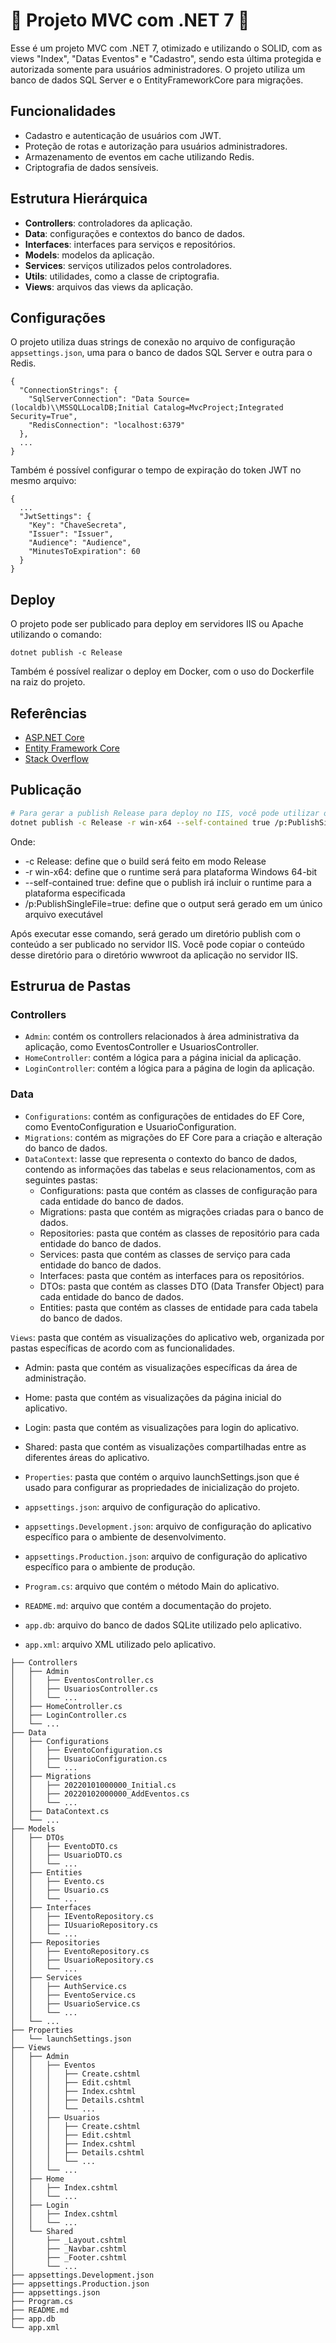 # 🚀 Projeto MVC com .NET 7 🚀

Esse é um projeto MVC com .NET 7, otimizado e utilizando o SOLID, com as views "Index", "Datas Eventos" e "Cadastro", sendo esta última protegida e autorizada somente para usuários administradores. O projeto utiliza um banco de dados SQL Server e o EntityFrameworkCore para migrações.

## Funcionalidades

- Cadastro e autenticação de usuários com JWT.
- Proteção de rotas e autorização para usuários administradores.
- Armazenamento de eventos em cache utilizando Redis.
- Criptografia de dados sensíveis.

## Estrutura Hierárquica

- **Controllers**: controladores da aplicação.
- **Data**: configurações e contextos do banco de dados.
- **Interfaces**: interfaces para serviços e repositórios.
- **Models**: modelos da aplicação.
- **Services**: serviços utilizados pelos controladores.
- **Utils**: utilidades, como a classe de criptografia.
- **Views**: arquivos das views da aplicação.

## Configurações

O projeto utiliza duas strings de conexão no arquivo de configuração `appsettings.json`, uma para o banco de dados SQL Server e outra para o Redis.

```
{
  "ConnectionStrings": {
    "SqlServerConnection": "Data Source=(localdb)\\MSSQLLocalDB;Initial Catalog=MvcProject;Integrated Security=True",
    "RedisConnection": "localhost:6379"
  },
  ...
}
```

Também é possível configurar o tempo de expiração do token JWT no mesmo arquivo:

```
{
  ...
  "JwtSettings": {
    "Key": "ChaveSecreta",
    "Issuer": "Issuer",
    "Audience": "Audience",
    "MinutesToExpiration": 60
  }
}
```

## Deploy

O projeto pode ser publicado para deploy em servidores IIS ou Apache utilizando o comando:

```
dotnet publish -c Release
```

Também é possível realizar o deploy em Docker, com o uso do Dockerfile na raiz do projeto.

## Referências

- [ASP.NET Core](https://docs.microsoft.com/en-us/aspnet/core/?view=aspnetcore-5.0)
- [Entity Framework Core](https://docs.microsoft.com/en-us/ef/core/)
- [Stack Overflow](https://stackoverflow.com/)



## Publicação

```bash
# Para gerar a publish Release para deploy no IIS, você pode utilizar o comando dotnet publish em conjunto com as opções adequadas. Por exemplo:
dotnet publish -c Release -r win-x64 --self-contained true /p:PublishSingleFile=true
```
Onde:
 - -c Release: define que o build será feito em modo Release
 - -r win-x64: define que o runtime será para plataforma Windows 64-bit
 - --self-contained true: define que o publish irá incluir o runtime para a plataforma especificada
 - /p:PublishSingleFile=true: define que o output será gerado em um único arquivo executável

Após executar esse comando, será gerado um diretório publish com o conteúdo a ser publicado no servidor IIS. Você pode copiar o conteúdo desse diretório para o diretório wwwroot da aplicação no servidor IIS.


## Estrurua de Pastas

### Controllers
- `Admin`: contém os controllers relacionados à área administrativa da aplicação, como EventosController e UsuariosController.
- `HomeController`: contém a lógica para a página inicial da aplicação.
- `LoginController`: contém a lógica para a página de login da aplicação.
### Data
- `Configurations`: contém as configurações de entidades do EF Core, como EventoConfiguration e UsuarioConfiguration.
- `Migrations`: contém as migrações do EF Core para a criação e alteração do banco de dados.
- `DataContext`: lasse que representa o contexto do banco de dados, contendo as informações das tabelas e seus relacionamentos, com as seguintes pastas:
  - Configurations: pasta que contém as classes de configuração para cada entidade do banco de dados.
  - Migrations: pasta que contém as migrações criadas para o banco de dados.
  - Repositories: pasta que contém as classes de repositório para cada entidade do banco de dados.
  - Services: pasta que contém as classes de serviço para cada entidade do banco de dados.
  - Interfaces: pasta que contém as interfaces para os repositórios.
  - DTOs: pasta que contém as classes DTO (Data Transfer Object) para cada entidade do banco de dados.
  - Entities: pasta que contém as classes de entidade para cada tabela do banco de dados.
  
`Views`: pasta que contém as visualizações do aplicativo web, organizada por pastas específicas de acordo com as funcionalidades.
- Admin: pasta que contém as visualizações específicas da área de administração.
- Home: pasta que contém as visualizações da página inicial do aplicativo.
- Login: pasta que contém as visualizações para login do aplicativo.
- Shared: pasta que contém as visualizações compartilhadas entre as diferentes áreas do aplicativo.

- `Properties`: pasta que contém o arquivo launchSettings.json que é usado para configurar as propriedades de inicialização do projeto.
- `appsettings.json`: arquivo de configuração do aplicativo.
- `appsettings.Development.json`: arquivo de configuração do aplicativo específico para o ambiente de desenvolvimento.
- `appsettings.Production.json`: arquivo de configuração do aplicativo específico para o ambiente de produção.
- `Program.cs`: arquivo que contém o método Main do aplicativo.

- `README.md`: arquivo que contém a documentação do projeto.

- `app.db`: arquivo do banco de dados SQLite utilizado pelo aplicativo.
- `app.xml`: arquivo XML utilizado pelo aplicativo.


```
├── Controllers
│   ├── Admin
│   │   ├── EventosController.cs
│   │   ├── UsuariosController.cs
│   │   └── ...
│   ├── HomeController.cs
│   ├── LoginController.cs
│   └── ...
├── Data
│   ├── Configurations
│   │   ├── EventoConfiguration.cs
│   │   ├── UsuarioConfiguration.cs
│   │   └── ...
│   ├── Migrations
│   │   ├── 20220101000000_Initial.cs
│   │   ├── 20220102000000_AddEventos.cs
│   │   └── ...
│   ├── DataContext.cs
│   └── ...
├── Models
│   ├── DTOs
│   │   ├── EventoDTO.cs
│   │   ├── UsuarioDTO.cs
│   │   └── ...
│   ├── Entities
│   │   ├── Evento.cs
│   │   ├── Usuario.cs
│   │   └── ...
│   ├── Interfaces
│   │   ├── IEventoRepository.cs
│   │   ├── IUsuarioRepository.cs
│   │   └── ...
│   ├── Repositories
│   │   ├── EventoRepository.cs
│   │   ├── UsuarioRepository.cs
│   │   └── ...
│   ├── Services
│   │   ├── AuthService.cs
│   │   ├── EventoService.cs
│   │   ├── UsuarioService.cs
│   │   └── ...
│   └── ...
├── Properties
│   └── launchSettings.json
├── Views
│   ├── Admin
│   │   ├── Eventos
│   │   │   ├── Create.cshtml
│   │   │   ├── Edit.cshtml
│   │   │   ├── Index.cshtml
│   │   │   ├── Details.cshtml
│   │   │   └── ...
│   │   ├── Usuarios
│   │   │   ├── Create.cshtml
│   │   │   ├── Edit.cshtml
│   │   │   ├── Index.cshtml
│   │   │   ├── Details.cshtml
│   │   │   └── ...
│   │   └── ...
│   ├── Home
│   │   ├── Index.cshtml
│   │   └── ...
│   ├── Login
│   │   ├── Index.cshtml
│   │   └── ...
│   └── Shared
│       ├── _Layout.cshtml
│       ├── _Navbar.cshtml
│       ├── _Footer.cshtml
│       └── ...
├── appsettings.Development.json
├── appsettings.Production.json
├── appsettings.json
├── Program.cs
├── README.md
├── app.db
└── app.xml
```
